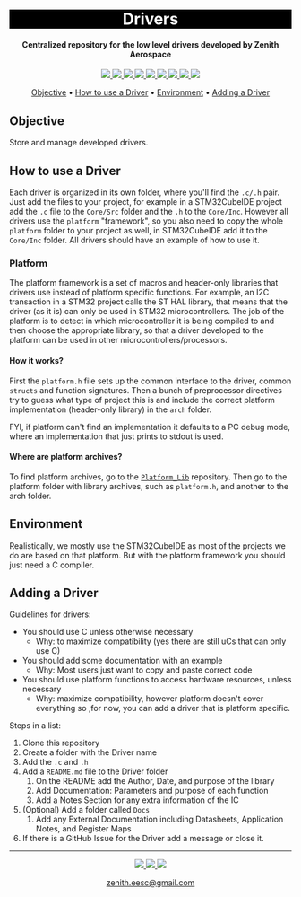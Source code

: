 <h1 align="center" style="color:white; background-color:black">Drivers</h1>
<h4 align="center">Centralized repository for the low level drivers developed by Zenith Aerospace</h4>

<p align="center">
	<a href="http://zenith.eesc.usp.br/">
    <img src="https://img.shields.io/badge/Zenith-Embarcados-black?style=for-the-badge"/>
    </a>
    <a href="https://eesc.usp.br/">
    <img src="https://img.shields.io/badge/Linked%20to-EESC--USP-black?style=for-the-badge"/>
    </a>
    <a href="https://github.com/zenitheesc/Drivers/blob/main/LICENSE">
    <img src="https://img.shields.io/github/license/zenitheesc/Drivers?style=for-the-badge"/>
    </a>
    <a href="https://github.com/zenitheesc/Drivers/issues">
    <img src="https://img.shields.io/github/issues/zenitheesc/Drivers?style=for-the-badge"/>
    </a>
    <a href="https://github.com/zenitheesc/Drivers/commits/main">
    <img src="https://img.shields.io/github/commit-activity/m/zenitheesc/Drivers?style=for-the-badge">
    </a>
    <a href="https://github.com/zenitheesc/Drivers/graphs/contributors">
    <img src="https://img.shields.io/github/contributors/zenitheesc/Drivers?style=for-the-badge"/>
    </a>
    <a href="https://github.com/zenitheesc/Drivers/commits/main">
    <img src="https://img.shields.io/github/last-commit/zenitheesc/Drivers?style=for-the-badge"/>
    </a>
    <a href="https://github.com/zenitheesc/Drivers/issues">
    <img src="https://img.shields.io/github/issues-raw/zenitheesc/Drivers?style=for-the-badge" />
    </a>
    <a href="https://github.com/zenitheesc/Drivers/pulls">
    <img src = "https://img.shields.io/github/issues-pr-raw/zenitheesc/Drivers?style=for-the-badge">
    </a>
</p>

<p align="center">
    <a href="#objective">Objective</a> •
    <a href="#how-to-use-a-driver">How to use a Driver</a> •
    <a href="#environment">Environment</a> •
    <a href="#adding-a-driver">Adding a Driver</a>
</p>

## Objective

Store and manage developed drivers.

## How to use a Driver
Each driver is organized in its own folder, where you'll find the `.c/.h` pair. Just add the files to your project, for example in a STM32CubeIDE project add the `.c` file to the `Core/Src` folder and the `.h` to the `Core/Inc`. However all drivers use the `platform` "framework", so you also need to copy the whole `platform` folder to your project as well, in STM32CubeIDE add it to the `Core/Inc` folder. All drivers should have an example of how to use it. 

### Platform
The platform framework is a set of macros and header-only libraries that 
drivers use instead of platform specific functions. For example, an I2C transaction in a STM32 project calls the ST HAL library, that means that the driver (as it is) can only be used in STM32 microcontrollers. The job of the platform is to detect in which microcontroller it is being compiled to and then choose the appropriate library, so that a driver developed to the platform can be used in other microcontrollers/processors.

#### How it works?
First the `platform.h` file sets up the common interface to the driver, common `structs` and function signatures. Then a bunch of preprocessor directives try to guess what type of project this is and include the correct platform implementation (header-only library) in the `arch` folder.

FYI, if platform can't find an implementation it defaults to a PC debug mode, where an implementation that just prints to stdout is used.

#### Where are platform archives?
To find platform archives, go to the [`Platform_Lib`](https://github.com/zenitheesc/Platform-Lib/tree/main) repository. Then go to the platform folder with library archives, such as `platform.h`, and another to the arch folder.

## Environment

Realistically, we mostly use the STM32CubeIDE as most of the projects we do are based on that platform. But with the platform framework you should just need a C compiler.

## Adding a Driver
Guidelines for drivers:
 - You should use C unless otherwise necessary
   - Why: to maximize compatibility (yes there are still uCs that can only use C)
 - You should add some documentation with an example
   - Why: Most users just want to copy and paste correct code
 - You should use platform functions to access hardware resources, unless necessary
   - Why: maximize compatibility, however platform doesn't cover everything so ,for now, you can add a driver that is platform specific.  

Steps in a list:
 1. Clone this repository
 2. Create a folder with the Driver name
 3. Add the `.c` and `.h` 
 4. Add a `README.md` file to the Driver folder 
    1. On the README add the Author, Date, and purpose of the library
    2. Add Documentation: Parameters and purpose of each function
    3. Add a Notes Section for any extra information of the IC
 5. (Optional) Add a folder called `Docs`
    1. Add any External Documentation including Datasheets, Application Notes, and Register Maps
 6. If there is a GitHub Issue for the Driver add a message or close it.

---

<p align="center">
    <a href="http://zenith.eesc.usp.br">
    <img src="https://img.shields.io/badge/Check%20out-Zenith's Oficial Website-black?style=for-the-badge" />
    </a> 
    <a href="https://www.facebook.com/zenitheesc">
    <img src="https://img.shields.io/badge/Like%20us%20on-facebook-blue?style=for-the-badge"/>
    </a> 
    <a href="https://www.instagram.com/zenith_eesc/">
    <img src="https://img.shields.io/badge/Follow%20us%20on-Instagram-red?style=for-the-badge"/>
    </a>

</p>
<p align = "center">
<a href="zenith.eesc@gmail.com">zenith.eesc@gmail.com</a>
</p>
